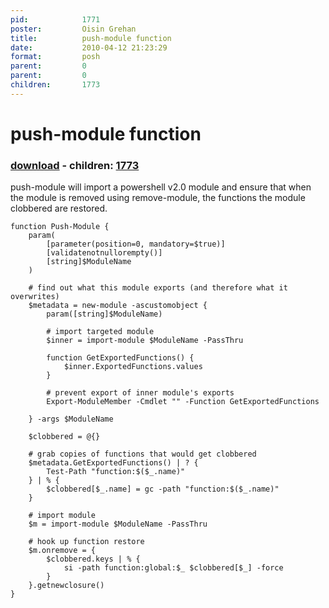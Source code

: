 ```yaml
---
pid:            1771
poster:         Oisin Grehan
title:          push-module function 
date:           2010-04-12 21:23:29
format:         posh
parent:         0
parent:         0
children:       1773
---
```


# push-module function 

### [download](1771.ps1) - children: [1773](1773.md)

push-module will import a powershell v2.0 module and ensure that when the module is removed using remove-module, the functions the module clobbered are restored.	

```posh
function Push-Module {
    param(
        [parameter(position=0, mandatory=$true)]
        [validatenotnullorempty()]
        [string]$ModuleName
    )
    
    # find out what this module exports (and therefore what it overwrites)
    $metadata = new-module -ascustomobject {
        param([string]$ModuleName)
        
        # import targeted module
        $inner = import-module $ModuleName -PassThru       

        function GetExportedFunctions() {
            $inner.ExportedFunctions.values
        }
        
        # prevent export of inner module's exports
        Export-ModuleMember -Cmdlet "" -Function GetExportedFunctions
        
    } -args $ModuleName

    $clobbered = @{}
    
    # grab copies of functions that would get clobbered
    $metadata.GetExportedFunctions() | ? {
        Test-Path "function:$($_.name)"
    } | % {    
        $clobbered[$_.name] = gc -path "function:$($_.name)"
    }
        
    # import module
    $m = import-module $ModuleName -PassThru
    
    # hook up function restore
    $m.onremove = {
        $clobbered.keys | % {
            si -path function:global:$_ $clobbered[$_] -force
        }
    }.getnewclosure()
}

```

